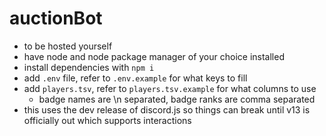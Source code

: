 # auctionBot

- to be hosted yourself
- have node and node package manager of your choice installed
- install dependencies with `npm i`
- add `.env` file, refer to `.env.example` for what keys to fill
- add `players.tsv`, refer to `players.tsv.example` for what columns to use
  - badge names are \n separated, badge ranks are comma separated
- this uses the dev release of discord.js so things can break until v13 is officially out which supports interactions

